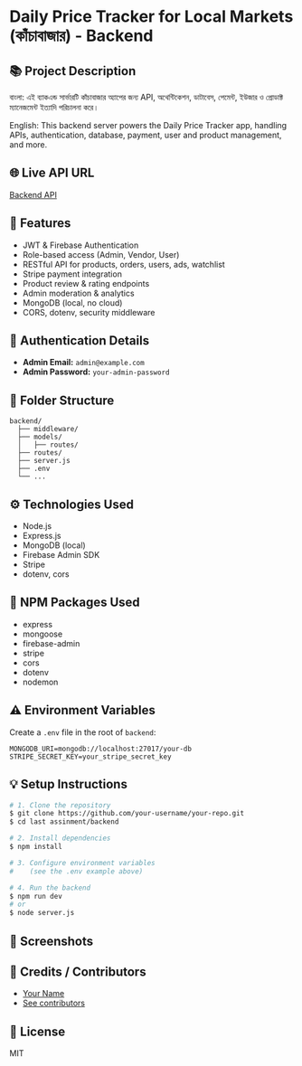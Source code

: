 # Daily Price Tracker for Local Markets (কাঁচাবাজার) - Backend

## 📚 Project Description
বাংলা: এই ব্যাকএন্ড সার্ভারটি কাঁচাবাজার অ্যাপের জন্য API, অথেন্টিকেশন, ডাটাবেস, পেমেন্ট, ইউজার ও প্রোডাক্ট ম্যানেজমেন্ট ইত্যাদি পরিচালনা করে।

English: This backend server powers the Daily Price Tracker app, handling APIs, authentication, database, payment, user and product management, and more.

## 🌐 Live API URL
[Backend API](https://your-backend-url.com)

## 🚀 Features
- JWT & Firebase Authentication
- Role-based access (Admin, Vendor, User)
- RESTful API for products, orders, users, ads, watchlist
- Stripe payment integration
- Product review & rating endpoints
- Admin moderation & analytics
- MongoDB (local, no cloud)
- CORS, dotenv, security middleware

## 🔐 Authentication Details
- **Admin Email:** `admin@example.com`
- **Admin Password:** `your-admin-password`

## 📁 Folder Structure
```
backend/
  ├── middleware/
  ├── models/
  │   ├── routes/
  ├── routes/
  ├── server.js
  ├── .env
  └── ...
```

## ⚙️ Technologies Used
- Node.js
- Express.js
- MongoDB (local)
- Firebase Admin SDK
- Stripe
- dotenv, cors

## 🧩 NPM Packages Used
- express
- mongoose
- firebase-admin
- stripe
- cors
- dotenv
- nodemon

## ⚠️ Environment Variables
Create a `.env` file in the root of `backend`:
```
MONGODB_URI=mongodb://localhost:27017/your-db
STRIPE_SECRET_KEY=your_stripe_secret_key

```

## 💡 Setup Instructions
```bash
# 1. Clone the repository
$ git clone https://github.com/your-username/your-repo.git
$ cd last assinment/backend

# 2. Install dependencies
$ npm install

# 3. Configure environment variables
#    (see the .env example above)

# 4. Run the backend
$ npm run dev
# or
$ node server.js
```

## 📸 Screenshots
<!-- Add images here -->

## 🙏 Credits / Contributors
- [Your Name](https://github.com/your-username)
- [See contributors](https://github.com/your-username/your-repo/graphs/contributors)

## 📄 License
MIT 